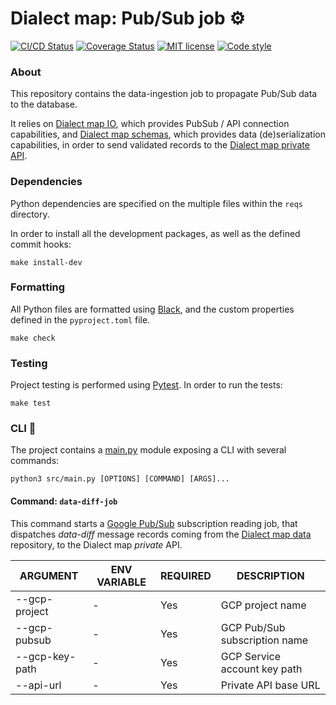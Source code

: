 # Dialect map: Pub/Sub job ⚙️

[![CI/CD Status][ci-status-badge]][ci-status-link]
[![Coverage Status][cov-status-badge]][cov-status-link]
[![MIT license][mit-license-badge]][mit-license-link]
[![Code style][code-style-badge]][code-style-link]


### About
This repository contains the data-ingestion job to propagate Pub/Sub data to the database.

It relies on [Dialect map IO][dialect-map-io], which provides PubSub / API connection capabilities,
and [Dialect map schemas][dialect-map-schemas], which provides data (de)serialization capabilities,
in order to send validated records to the [Dialect map private API][dialect-map-private-api].


### Dependencies
Python dependencies are specified on the multiple files within the `reqs` directory.

In order to install all the development packages, as well as the defined commit hooks:

```shell
make install-dev
```


### Formatting
All Python files are formatted using [Black][web-black], and the custom properties defined
in the `pyproject.toml` file.

```shell
make check
```


### Testing
Project testing is performed using [Pytest][web-pytest]. In order to run the tests:

```shell
make test
```


### CLI 🚀
The project contains a [main.py][main-module] module exposing a CLI with several commands:

```shell
python3 src/main.py [OPTIONS] [COMMAND] [ARGS]...
```


#### Command: `data-diff-job`
This command starts a [Google Pub/Sub][google-pub-sub] subscription reading job, that dispatches _data-diff_
message records coming from the [Dialect map data][dialect-map-data] repository, to the Dialect map _private_ API.

| ARGUMENT       | ENV VARIABLE           | REQUIRED | DESCRIPTION                              |
|----------------|------------------------|----------|------------------------------------------|
| --gcp-project  | -                      | Yes      | GCP project name                         |
| --gcp-pubsub   | -                      | Yes      | GCP Pub/Sub subscription name            |
| --gcp-key-path | -                      | Yes      | GCP Service account key path             |
| --api-url      | -                      | Yes      | Private API base URL                     |


[ci-status-badge]: https://github.com/dialect-map/dialect-map-job-pubsub/actions/workflows/ci.yml/badge.svg?branch=main
[ci-status-link]: https://github.com/dialect-map/dialect-map-job-pubsub/actions/workflows/ci.yml?query=branch%3Amain
[code-style-badge]: https://img.shields.io/badge/code%20style-black-000000.svg
[code-style-link]: https://github.com/psf/black
[cov-status-badge]: https://codecov.io/gh/dialect-map/dialect-map-job-pubsub/branch/main/graph/badge.svg
[cov-status-link]: https://codecov.io/gh/dialect-map/dialect-map-job-pubsub
[mit-license-badge]: https://img.shields.io/badge/License-MIT-blue.svg
[mit-license-link]: https://github.com/dialect-map/dialect-map-job-pubsub/blob/main/LICENSE

[dialect-map-data]: https://github.com/dialect-map/dialect-map-data
[dialect-map-io]: https://github.com/dialect-map/dialect-map-io
[dialect-map-private-api]: https://github.com/dialect-map/dialect-map-private-api
[dialect-map-schemas]: https://github.com/dialect-map/dialect-map-schemas
[google-pub-sub]: https://cloud.google.com/pubsub/docs/overview
[main-module]: src/main.py
[web-black]: https://black.readthedocs.io/en/stable/
[web-pytest]: https://docs.pytest.org/en/latest/#
